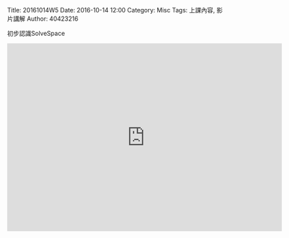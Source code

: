 Title: 20161014W5
Date: 2016-10-14 12:00
Category: Misc
Tags: 上課內容, 影片講解
Author: 40423216

<p>初步認識SolveSpace<p>
<iframe src="https://player.vimeo.com/video/191049410" width="640" height="437" frameborder="0" webkitallowfullscreen mozallowfullscreen allowfullscreen></iframe>
